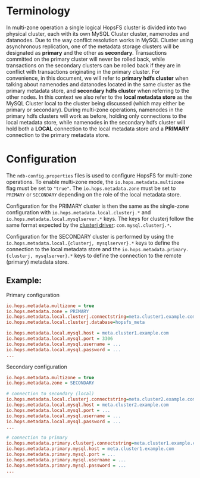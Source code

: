 # Terminology
In multi-zone operation a single logical HopsFS cluster is divided into two physical cluster, each with its own MySQL Cluster cluster, namenodes and datanodes.
Due to the way conflict resolution works in MySQL Cluster using asynchronous replication, one of the metadata storage clusters will be designated as **primary** and the other as **secondary**.
Transactions committed on the primary cluster will never be rolled back, while transactions on the secondary clusters can be rolled back if they are in conflict with transactions originating in the primary cluster.
For convenience, in this document, we will refer to **primary hdfs cluster** when talking about namenodes and datanodes located in the same cluster as the primary metadata store, and **secondary hdfs cluster** when referring to the other nodes.
In this context we also refer to the **local metadata store** as the MySQL Cluster local to the cluster being discussed (which may either be primary or secondary).
During multi-zone operations, namenodes in the primary hdfs clusters will work as before, holding only connections to the local metadata store, while namenodes in the secondary hdfs cluster will hold both a **LOCAL** connection to the local metadata store and a **PRIMARY** connection to the primary metadata store.

# Configuration
The `ndb-config.properties` files is used to configure HopsFS for multi-zone operations.
To enable multi-zone mode, the `io.hops.metadata.multizone` flag must be set to `"true"`.
The `io.hops.metadata.zone` must be set to `PRIMARY` or `SECONDARY` depending on the role of the local metadata store.

Configuration for the PRIMARY cluster is then the same as the single-zone configuration with `io.hops.metadata.local.clusterj.*` and `io.hops.metadata.local.mysqlserver.*` keys.
The keys for clusterj follow the same format expected by the [clusterj driver](https://dev.mysql.com/doc/ndbapi/en/mccj-using-clusterj-start.html): `com.mysql.clusterj.*`.

Configuration for the SECONDARY cluster is performed by using the `io.hops.metadata.local.{clusterj, mysqlserver}.*` keys to define the connection to the local metadata store and the `io.hops.metadata.primary.{clusterj, mysqlserver}.*` keys to define the connection to the remote (primary) metadata store.

## Example:
Primary configuration
```ini
io.hops.metadata.multizone = true
io.hops.metadata.zone = PRIMARY
io.hops.metadata.local.clusterj.connectstring=meta.cluster1.example.com
io.hops.metadata.local.clusterj.database=hopsfs_meta

io.hops.metadata.local.mysql.host = meta.cluster1.example.com
io.hops.metadata.local.mysql.port = 3306
io.hops.metadata.local.mysql.username = ...
io.hops.metadata.local.mysql.password = ...
...
```

Secondary configuration
```ini
io.hops.metadata.multizone = true
io.hops.metadata.zone = SECONDARY

# connection to secondary (local)
io.hops.metadata.local.clusterj.connectstring=meta.cluster2.example.com
io.hops.metadata.local.mysql.host = meta.cluster2.example.com
io.hops.metadata.local.mysql.port = ...
io.hops.metadata.local.mysql.username = ...
io.hops.metadata.local.mysql.password = ...
...

# connection to primary
io.hops.metadata.primary.clusterj.connectstring=meta.cluster1.example.com
io.hops.metadata.primary.mysql.host = meta.cluster1.example.com
io.hops.metadata.primary.mysql.port = ...
io.hops.metadata.primary.mysql.username = ...
io.hops.metadata.primary.mysql.password = ...
...
```
